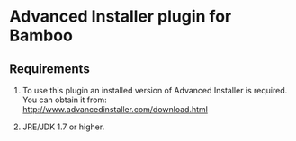 Advanced Installer plugin for Bamboo
=========

Requirements
-----------------------

1. To use this plugin an installed version of Advanced Installer is required.
You can obtain it from: http://www.advancedinstaller.com/download.html

2. JRE/JDK 1.7 or higher.